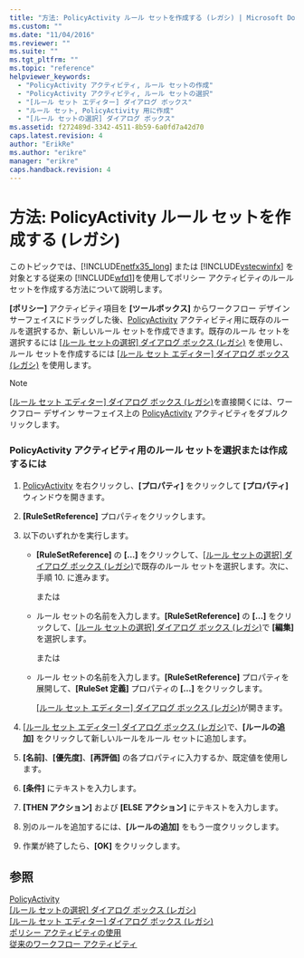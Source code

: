 ```yaml
---
title: "方法: PolicyActivity ルール セットを作成する (レガシ) | Microsoft Docs"
ms.custom: ""
ms.date: "11/04/2016"
ms.reviewer: ""
ms.suite: ""
ms.tgt_pltfrm: ""
ms.topic: "reference"
helpviewer_keywords: 
  - "PolicyActivity アクティビティ, ルール セットの作成"
  - "PolicyActivity アクティビティ, ルール セットの選択"
  - "[ルール セット エディター] ダイアログ ボックス"
  - "ルール セット, PolicyActivity 用に作成"
  - "[ルール セットの選択] ダイアログ ボックス"
ms.assetid: f272489d-3342-4511-8b59-6a0fd7a42d70
caps.latest.revision: 4
author: "ErikRe"
ms.author: "erikre"
manager: "erikre"
caps.handback.revision: 4
---
```

# 方法: PolicyActivity ルール セットを作成する (レガシ)
このトピックでは、[!INCLUDE[netfx35_long](../workflow-designer/includes/netfx35_long_md.md)] または [!INCLUDE[vstecwinfx](../workflow-designer/includes/vstecwinfx_md.md)] を対象とする従来の [!INCLUDE[wfd1](../workflow-designer/includes/wfd1_md.md)]を使用してポリシー アクティビティのルール セットを作成する方法について説明します。  
  
 **\[ポリシー\]** アクティビティ項目を **\[ツールボックス\]** からワークフロー デザイン サーフェイスにドラッグした後、[PolicyActivity](http://go.microsoft.com/fwlink?LinkID=65019) アクティビティ用に既存のルールを選択するか、新しいルール セットを作成できます。既存のルール セットを選択するには [\[ルール セットの選択\] ダイアログ ボックス \(レガシ\)](../Topic/Select%20Rule%20Set%20Dialog%20Box%20\(Legacy\).md) を使用し、ルール セットを作成するには [\[ルール セット エディター\] ダイアログ ボックス \(レガシ\)](../Topic/Rule%20Set%20Editor%20Dialog%20Box%20\(Legacy\).md) を使用します。  
  
> [!NOTE]
>  [\[ルール セット エディター\] ダイアログ ボックス \(レガシ\)](../Topic/Rule%20Set%20Editor%20Dialog%20Box%20\(Legacy\).md)を直接開くには、ワークフロー デザイン サーフェイス上の [PolicyActivity](http://go.microsoft.com/fwlink?LinkID=65019) アクティビティをダブルクリックします。  
  
### PolicyActivity アクティビティ用のルール セットを選択または作成するには  
  
1.  [PolicyActivity](http://go.microsoft.com/fwlink?LinkID=65019) を右クリックし、**\[プロパティ\]** をクリックして **\[プロパティ\]** ウィンドウを開きます。  
  
2.  **\[RuleSetReference\]** プロパティをクリックします。  
  
3.  以下のいずれかを実行します。  
  
    -   **\[RuleSetReference\]** の **\[…\]** をクリックして、[\[ルール セットの選択\] ダイアログ ボックス \(レガシ\)](../Topic/Select%20Rule%20Set%20Dialog%20Box%20\(Legacy\).md)で既存のルール セットを選択します。次に、手順 10. に進みます。  
  
         または  
  
    -   ルール セットの名前を入力します。**\[RuleSetReference\]** の **\[...\]** をクリックして、[\[ルール セットの選択\] ダイアログ ボックス \(レガシ\)](../Topic/Select%20Rule%20Set%20Dialog%20Box%20\(Legacy\).md)で **\[編集\]** を選択します。  
  
         または  
  
    -   ルール セットの名前を入力します。**\[RuleSetReference\]** プロパティを展開して、**\[RuleSet 定義\]** プロパティの **\[...\]** をクリックします。  
  
         [\[ルール セット エディター\] ダイアログ ボックス \(レガシ\)](../Topic/Rule%20Set%20Editor%20Dialog%20Box%20\(Legacy\).md)が開きます。  
  
4.  [\[ルール セット エディター\] ダイアログ ボックス \(レガシ\)](../Topic/Rule%20Set%20Editor%20Dialog%20Box%20\(Legacy\).md)で、**\[ルールの追加\]** をクリックして新しいルールをルール セットに追加します。  
  
5.  **\[名前\]**、**\[優先度\]**、**\[再評価\]** の各プロパティに入力するか、既定値を使用します。  
  
6.  **\[条件\]** にテキストを入力します。  
  
7.  **\[THEN アクション\]** および **\[ELSE アクション\]** にテキストを入力します。  
  
8.  別のルールを追加するには、**\[ルールの追加\]** をもう一度クリックします。  
  
9. 作業が終了したら、**\[OK\]** をクリックします。  
  
## 参照  
 [PolicyActivity](http://go.microsoft.com/fwlink?LinkID=65019)   
 [\[ルール セットの選択\] ダイアログ ボックス \(レガシ\)](../Topic/Select%20Rule%20Set%20Dialog%20Box%20\(Legacy\).md)   
 [\[ルール セット エディター\] ダイアログ ボックス \(レガシ\)](../Topic/Rule%20Set%20Editor%20Dialog%20Box%20\(Legacy\).md)   
 [ポリシー アクティビティの使用](http://go.microsoft.com/fwlink?LinkID=65004)   
 [従来のワークフロー アクティビティ](../workflow-designer/legacy-workflow-activities.md)